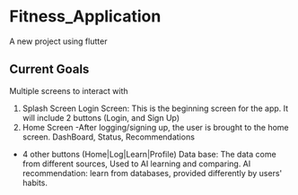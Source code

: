 # Fitness_Application

A new project using flutter

## Current Goals
Multiple screens to interact with
 1) Splash Screen
Login Screen: This is the beginning screen for the app. It will include 2 buttons (Login, and Sign Up)
 2) Home Screen
	-After logging/signing up, the user is brought to the home screen. 
	DashBoard, Status, Recommendations
- 4 other buttons (Home|Log|Learn|Profile)
Data base:  The data come from different sources, Used to AI learning and comparing.
AI recommendation: learn from databases, provided differently by users' habits.




